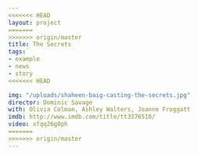 ```yaml
---
<<<<<<< HEAD
layout: project
=======
>>>>>>> origin/master
title: The Secrets
tags:
- example
- news
- story
<<<<<<< HEAD

img: "/uploads/shaheen-baig-casting-the-secrets.jpg"
director: Dominic Savage
with: Olivia Colman, Ashley Walters, Joanne Froggatt
imdb: http://www.imdb.com/title/tt3376510/
video: xfqq26g0ph
=======
>>>>>>> origin/master
---
```


